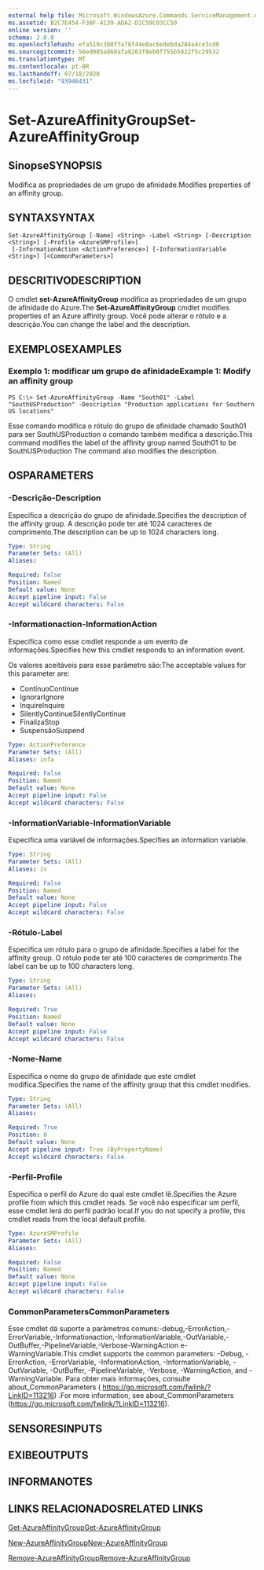 ```yaml
---
external help file: Microsoft.WindowsAzure.Commands.ServiceManagement.dll-Help.xml
ms.assetid: B2C7E454-F38F-4139-ADA2-D1C59C03CC50
online version: ''
schema: 2.0.0
ms.openlocfilehash: efa519c380ffa78f44e8ac6edebda284a4ce3cd0
ms.sourcegitcommit: 56ed085a868afa8263f8eb0f755b5822f5c29532
ms.translationtype: MT
ms.contentlocale: pt-BR
ms.lasthandoff: 07/18/2020
ms.locfileid: "93946431"
---
```

# <span data-ttu-id="e36c7-101">Set-AzureAffinityGroup</span><span class="sxs-lookup"><span data-stu-id="e36c7-101">Set-AzureAffinityGroup</span></span>

## <span data-ttu-id="e36c7-102">Sinopse</span><span class="sxs-lookup"><span data-stu-id="e36c7-102">SYNOPSIS</span></span>
<span data-ttu-id="e36c7-103">Modifica as propriedades de um grupo de afinidade.</span><span class="sxs-lookup"><span data-stu-id="e36c7-103">Modifies properties of an affinity group.</span></span>

## <span data-ttu-id="e36c7-104">SYNTAX</span><span class="sxs-lookup"><span data-stu-id="e36c7-104">SYNTAX</span></span>

```
Set-AzureAffinityGroup [-Name] <String> -Label <String> [-Description <String>] [-Profile <AzureSMProfile>]
 [-InformationAction <ActionPreference>] [-InformationVariable <String>] [<CommonParameters>]
```

## <span data-ttu-id="e36c7-105">DESCRITIVO</span><span class="sxs-lookup"><span data-stu-id="e36c7-105">DESCRIPTION</span></span>
<span data-ttu-id="e36c7-106">O cmdlet **set-AzureAffinityGroup** modifica as propriedades de um grupo de afinidade do Azure.</span><span class="sxs-lookup"><span data-stu-id="e36c7-106">The **Set-AzureAffinityGroup** cmdlet modifies properties of an Azure affinity group.</span></span>
<span data-ttu-id="e36c7-107">Você pode alterar o rótulo e a descrição.</span><span class="sxs-lookup"><span data-stu-id="e36c7-107">You can change the label and the description.</span></span>

## <span data-ttu-id="e36c7-108">EXEMPLOS</span><span class="sxs-lookup"><span data-stu-id="e36c7-108">EXAMPLES</span></span>

### <span data-ttu-id="e36c7-109">Exemplo 1: modificar um grupo de afinidade</span><span class="sxs-lookup"><span data-stu-id="e36c7-109">Example 1: Modify an affinity group</span></span>
```
PS C:\> Set-AzureAffinityGroup -Name "South01" -Label "SouthUSProduction" -Description "Production applications for Southern US locations"
```

<span data-ttu-id="e36c7-110">Esse comando modifica o rótulo do grupo de afinidade chamado South01 para ser SouthUSProduction o comando também modifica a descrição.</span><span class="sxs-lookup"><span data-stu-id="e36c7-110">This command modifies the label of the affinity group named South01 to be SouthUSProduction The command also modifies the description.</span></span>

## <span data-ttu-id="e36c7-111">OS</span><span class="sxs-lookup"><span data-stu-id="e36c7-111">PARAMETERS</span></span>

### <span data-ttu-id="e36c7-112">-Descrição</span><span class="sxs-lookup"><span data-stu-id="e36c7-112">-Description</span></span>
<span data-ttu-id="e36c7-113">Especifica a descrição do grupo de afinidade.</span><span class="sxs-lookup"><span data-stu-id="e36c7-113">Specifies the description of the affinity group.</span></span>
<span data-ttu-id="e36c7-114">A descrição pode ter até 1024 caracteres de comprimento.</span><span class="sxs-lookup"><span data-stu-id="e36c7-114">The description can be up to 1024 characters long.</span></span>

```yaml
Type: String
Parameter Sets: (All)
Aliases: 

Required: False
Position: Named
Default value: None
Accept pipeline input: False
Accept wildcard characters: False
```

### <span data-ttu-id="e36c7-115">-Informationaction</span><span class="sxs-lookup"><span data-stu-id="e36c7-115">-InformationAction</span></span>
<span data-ttu-id="e36c7-116">Especifica como esse cmdlet responde a um evento de informações.</span><span class="sxs-lookup"><span data-stu-id="e36c7-116">Specifies how this cmdlet responds to an information event.</span></span>

<span data-ttu-id="e36c7-117">Os valores aceitáveis para esse parâmetro são:</span><span class="sxs-lookup"><span data-stu-id="e36c7-117">The acceptable values for this parameter are:</span></span>

- <span data-ttu-id="e36c7-118">Contínuo</span><span class="sxs-lookup"><span data-stu-id="e36c7-118">Continue</span></span>
- <span data-ttu-id="e36c7-119">Ignorar</span><span class="sxs-lookup"><span data-stu-id="e36c7-119">Ignore</span></span>
- <span data-ttu-id="e36c7-120">Inquire</span><span class="sxs-lookup"><span data-stu-id="e36c7-120">Inquire</span></span>
- <span data-ttu-id="e36c7-121">SilentlyContinue</span><span class="sxs-lookup"><span data-stu-id="e36c7-121">SilentlyContinue</span></span>
- <span data-ttu-id="e36c7-122">Finaliza</span><span class="sxs-lookup"><span data-stu-id="e36c7-122">Stop</span></span>
- <span data-ttu-id="e36c7-123">Suspensão</span><span class="sxs-lookup"><span data-stu-id="e36c7-123">Suspend</span></span>

```yaml
Type: ActionPreference
Parameter Sets: (All)
Aliases: infa

Required: False
Position: Named
Default value: None
Accept pipeline input: False
Accept wildcard characters: False
```

### <span data-ttu-id="e36c7-124">-InformationVariable</span><span class="sxs-lookup"><span data-stu-id="e36c7-124">-InformationVariable</span></span>
<span data-ttu-id="e36c7-125">Especifica uma variável de informações.</span><span class="sxs-lookup"><span data-stu-id="e36c7-125">Specifies an information variable.</span></span>

```yaml
Type: String
Parameter Sets: (All)
Aliases: iv

Required: False
Position: Named
Default value: None
Accept pipeline input: False
Accept wildcard characters: False
```

### <span data-ttu-id="e36c7-126">-Rótulo</span><span class="sxs-lookup"><span data-stu-id="e36c7-126">-Label</span></span>
<span data-ttu-id="e36c7-127">Especifica um rótulo para o grupo de afinidade.</span><span class="sxs-lookup"><span data-stu-id="e36c7-127">Specifies a label for the affinity group.</span></span>
<span data-ttu-id="e36c7-128">O rótulo pode ter até 100 caracteres de comprimento.</span><span class="sxs-lookup"><span data-stu-id="e36c7-128">The label can be up to 100 characters long.</span></span>

```yaml
Type: String
Parameter Sets: (All)
Aliases: 

Required: True
Position: Named
Default value: None
Accept pipeline input: False
Accept wildcard characters: False
```

### <span data-ttu-id="e36c7-129">-Nome</span><span class="sxs-lookup"><span data-stu-id="e36c7-129">-Name</span></span>
<span data-ttu-id="e36c7-130">Especifica o nome do grupo de afinidade que este cmdlet modifica.</span><span class="sxs-lookup"><span data-stu-id="e36c7-130">Specifies the name of the affinity group that this cmdlet modifies.</span></span>

```yaml
Type: String
Parameter Sets: (All)
Aliases: 

Required: True
Position: 0
Default value: None
Accept pipeline input: True (ByPropertyName)
Accept wildcard characters: False
```

### <span data-ttu-id="e36c7-131">-Perfil</span><span class="sxs-lookup"><span data-stu-id="e36c7-131">-Profile</span></span>
<span data-ttu-id="e36c7-132">Especifica o perfil do Azure do qual este cmdlet lê.</span><span class="sxs-lookup"><span data-stu-id="e36c7-132">Specifies the Azure profile from which this cmdlet reads.</span></span>
<span data-ttu-id="e36c7-133">Se você não especificar um perfil, esse cmdlet lerá do perfil padrão local.</span><span class="sxs-lookup"><span data-stu-id="e36c7-133">If you do not specify a profile, this cmdlet reads from the local default profile.</span></span>

```yaml
Type: AzureSMProfile
Parameter Sets: (All)
Aliases: 

Required: False
Position: Named
Default value: None
Accept pipeline input: False
Accept wildcard characters: False
```

### <span data-ttu-id="e36c7-134">CommonParameters</span><span class="sxs-lookup"><span data-stu-id="e36c7-134">CommonParameters</span></span>
<span data-ttu-id="e36c7-135">Esse cmdlet dá suporte a parâmetros comuns:-debug,-ErrorAction,-ErrorVariable,-Informationaction,-InformationVariable,-OutVariable,-OutBuffer,-PipelineVariable,-Verbose-WarningAction e-WarningVariable.</span><span class="sxs-lookup"><span data-stu-id="e36c7-135">This cmdlet supports the common parameters: -Debug, -ErrorAction, -ErrorVariable, -InformationAction, -InformationVariable, -OutVariable, -OutBuffer, -PipelineVariable, -Verbose, -WarningAction, and -WarningVariable.</span></span> <span data-ttu-id="e36c7-136">Para obter mais informações, consulte about_CommonParameters ( https://go.microsoft.com/fwlink/?LinkID=113216) .</span><span class="sxs-lookup"><span data-stu-id="e36c7-136">For more information, see about_CommonParameters (https://go.microsoft.com/fwlink/?LinkID=113216).</span></span>

## <span data-ttu-id="e36c7-137">SENSORES</span><span class="sxs-lookup"><span data-stu-id="e36c7-137">INPUTS</span></span>

## <span data-ttu-id="e36c7-138">EXIBE</span><span class="sxs-lookup"><span data-stu-id="e36c7-138">OUTPUTS</span></span>

## <span data-ttu-id="e36c7-139">INFORMA</span><span class="sxs-lookup"><span data-stu-id="e36c7-139">NOTES</span></span>

## <span data-ttu-id="e36c7-140">LINKS RELACIONADOS</span><span class="sxs-lookup"><span data-stu-id="e36c7-140">RELATED LINKS</span></span>

[<span data-ttu-id="e36c7-141">Get-AzureAffinityGroup</span><span class="sxs-lookup"><span data-stu-id="e36c7-141">Get-AzureAffinityGroup</span></span>](./Get-AzureAffinityGroup.md)

[<span data-ttu-id="e36c7-142">New-AzureAffinityGroup</span><span class="sxs-lookup"><span data-stu-id="e36c7-142">New-AzureAffinityGroup</span></span>](./New-AzureAffinityGroup.md)

[<span data-ttu-id="e36c7-143">Remove-AzureAffinityGroup</span><span class="sxs-lookup"><span data-stu-id="e36c7-143">Remove-AzureAffinityGroup</span></span>](./Remove-AzureAffinityGroup.md)


